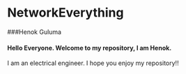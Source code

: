 # NetworkEverything

###Henok Guluma

#### Hello Everyone. Welcome to my repository, I am Henok. 

I am an electrical engineer. 
I hope you enjoy my repository!!
